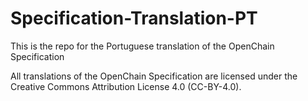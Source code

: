 # Specification-Translation-PT
This is the repo for the Portuguese translation of the OpenChain Specification

All translations of the OpenChain Specification are licensed under the Creative Commons Attribution License 4.0 (CC-BY-4.0).
